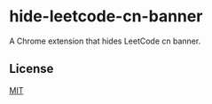 # hide-leetcode-cn-banner
A Chrome extension that hides LeetCode cn banner.

## License
[MIT](LICENSE)
